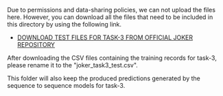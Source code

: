 Due to permissions and data-sharing policies, we can not upload the files here. However, you can download all the files that need to be included in this directory by using the following link.
- [DOWNLOAD TEST FILES FOR TASK-3 FROM OFFICIAL JOKER REPOSITORY](https://www.joker-project.com/clef-2022/EN/project)
 
After downloading the CSV files containing the training records for task-3, please rename it to the \"joker_task3_test.csv\".

This folder will also keep the produced predictions generated by the sequence to sequence models for task-3.
